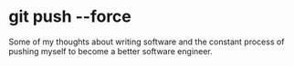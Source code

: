 # git push --force

Some of my thoughts about writing software and the constant
process of pushing myself to become a better software engineer.